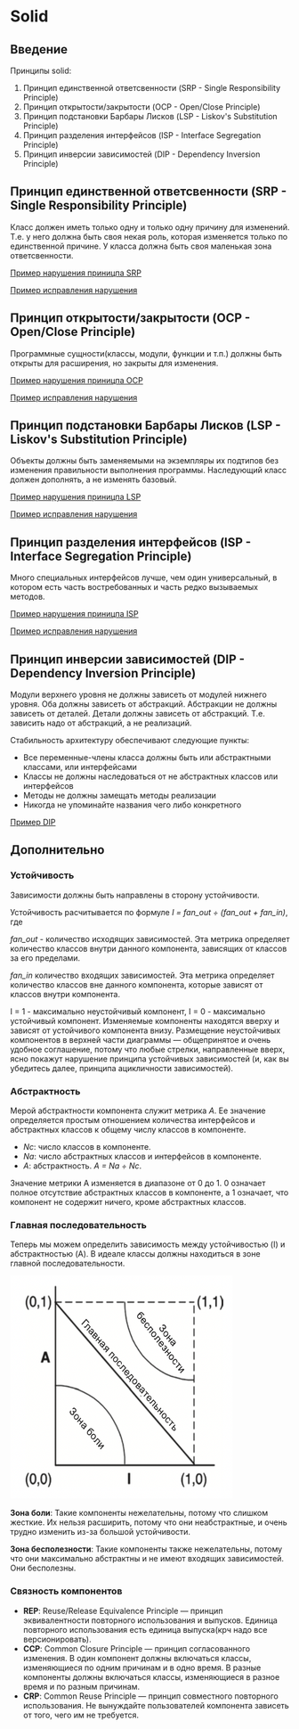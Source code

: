 # Solid

## Введение
Принципы solid:
1. Принцип единственной ответсвенности (SRP - Single Responsibility Principle)
2. Принцип открытости/закрытости (OCP - Open/Close Principle)
3. Принцип подстановки Барбары Лисков (LSP - Liskov's Substitution Principle)
4. Принцип разделения интерфейсов (ISP - Interface Segregation Principle)
5. Принцип инверсии зависимостей (DIP - Dependency Inversion Principle)

## Принцип единственной ответсвенности (SRP - Single Responsibility Principle)
<p>Класс должен иметь только одну и только одну причину для изменений. Т.е. у него должна быть своя некая роль, которая
изменяется только по единственной причине. У класса должна быть своя маленькая зона ответсвенности.</p>

<p><a href="src/main/java/ru/atom/solid/srp/violation/Phone.java">Пример нарушения приницпа SRP</a></p>
<p><a href="src/main/java/ru/atom/solid/srp/solution/Phone.java">Пример исправления нарушения</a></p>

## Принцип открытости/закрытости (OCP - Open/Close Principle)
<p>Программные сущности(классы, модули, функции и т.п.) должны быть открыты для расширения, но закрыты для изменения.
</p>
<p><a href="src/main/java/ru/atom/solid/ocp/violation/LoanApprovalHandler.java">Пример нарушения приницпа OCP</a></p>
<p><a href="src/main/java/ru/atom/solid/ocp/solution/LoanApprovalHandler.java">Пример исправления нарушения</a></p>

## Принцип подстановки Барбары Лисков (LSP - Liskov's Substitution Principle)
<p>Объекты должны быть заменяемыми на экземпляры их подтипов без изменения правильности выполнения программы. 
Наследующий класс должен дополнять, а не изменять базовый.</p>
<p><a href="src/main/java/ru/atom/solid/lsp/violation/WinampMediaPlayer.java">Пример нарушения приницпа LSP</a></p>
<p><a href="src/main/java/ru/atom/solid/lsp/solution/WinampMediaPlayer.java">Пример исправления нарушения</a></p>

## Принцип разделения интерфейсов (ISP - Interface Segregation Principle)
<p>Много специальных интерфейсов лучше, чем один универсальный, в котором есть часть востребованных и часть редко 
вызываемых методов.</p>
<p><a href="src/main/java/ru/atom/solid/isp/violation/OrderService.java">Пример нарушения приницпа ISP</a></p>
<p><a href="src/main/java/ru/atom/solid/isp/solution/OrderProcesingService.java">Пример исправления нарушения</a></p>

## Принцип инверсии зависимостей (DIP - Dependency Inversion Principle)
<p>Модули верхнего уровня не должны зависеть от модулей нижнего уровня. Оба должны зависеть от абстракций. Абстракции
не должны зависеть от деталей. Детали должны зависеть от абстракций. Т.е. зависить надо от абстракций, а не 
реализаций.</p>
Стабильность архитектуру обеспечивают следующие пункты:
<ul>
<li>Все переменные-члены класса должны быть или абстрактными классами, или интерфейсами</li>
<li>Классы не должны наследоваться от не абстрактных классов или интерфейсов</li>
<li>Методы не должны замещать методы реализации</li>
<li>Никогда не упоминайте названия чего либо конкретного</li>
</ul>
<p><a href="src/main/java/ru/atom/solid/dip/LoginManager.java/">Пример DIP</a></p>

## Дополнительно
### Устойчивость
Зависимости должны быть направлены в сторону устойчивости.
<p>Устойчивость расчитывается по формуле <i>I = fan_out ÷ (fan_out + fan_in)</i>, где </p>
<p><i>fan_out</i> - количество исходящих 
зависимостей. Эта метрика определяет количество классов внутри данного компонента, зависящих от классов за его
пределами.</p>
<p><i>fan_in</i> количество входящих зависимостей. Эта метрика определяет количество классов вне данного компонента,
которые зависят от классов внутри компонента.</p>
<p>I = 1 - максимально неустойчивый компонент, I = 0 - максимально устойчивый компонент. Изменяемые компоненты находятся
вверху и зависят от устойчивого компонента внизу. Размещение неустойчивых компонентов в верхней части диаграммы — 
общепринятое и очень удобное соглашение, потому что любые стрелки, направленные вверх, ясно покажут нарушение принципа
устойчивых зависимостей (и, как вы убедитесь далее, принципа ацикличности зависимостей).</p>

### Абстрактность
<p>Мерой абстрактности компонента служит метрика <i>A</i>. Ее значение определяется простым отношением количества
интерфейсов и абстрактных классов к общему числу классов в компоненте.</p>

- _Nc_: число классов в компоненте. 
- _Na_: число абстрактных классов и интерфейсов в компоненте.
- _A_: абстрактность. _A = Na ÷ Nc_.

<p>Значение метрики A изменяется в диапазоне от 0 до 1. 0 означает полное отсутствие абстрактных классов в компоненте, 
а 1 означает, что компонент не содержит ничего, кроме абстрактных классов.</p>

### Главная последовательность
<p>Теперь мы можем определить зависимость между устойчивостью (I) и абстрактностью (A). В идеале классы должны
находиться в зоне главной последовательности.</p>
<img src="/src/main/resources/images/zones.png" style="height: 400px; width:400px;" title="Зоны исключения" alt=""/>
<p><b>Зона боли</b>: Такие компоненты нежелательны, потому что слишком жесткие. Их нельзя расширить, потому что они 
неабстрактные, и очень трудно изменить из-за большой устойчивости.</p>
<p><b>Зона бесполезности</b>: Такие компоненты также нежелательны, потому что они максимально абстрактны и не имеют 
входящих зависимостей. Они бесполезны.</p>

### Связность компонентов
- **REP**: Reuse/Release Equivalence Principle — принцип эквивалентности повторного использования и выпусков. 
Единица повторного использования есть единица выпуска(крч надо все версионировать).
- **CCP**: Common Closure Principle — принцип согласованного изменения. В один компонент должны включаться классы,
изменяющиеся по одним причинам и в одно время. В разные компоненты должны включаться классы, изменяющиеся в разное время
и по разным причинам.
- **CRP**: Common Reuse Principle — принцип совместного повторного использования. Не вынуждайте пользователей компонента
зависеть от того, чего им не требуется.